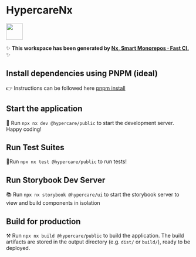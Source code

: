 # HypercareNx

<a alt="Nx logo" href="https://nx.dev" target="_blank" rel="noreferrer"><img src="https://raw.githubusercontent.com/nrwl/nx/master/images/nx-logo.png" width="45"></a>

✨ **This workspace has been generated by [Nx, Smart Monorepos · Fast CI.](https://nx.dev)** ✨

## Install dependencies using PNPM (ideal)

👉 Instructions can be followed here [pnpm install](https://pnpm.io/installation#using-corepack)

## Start the application

🚀 Run `npx nx dev @hypercare/public` to start the development server. Happy coding!

## Run Test Suites

🚦Run `npx nx test @hypercare/public` to run tests!

## Run Storybook Dev Server

📚 Run `npx nx storybook @hypercare/ui` to start the storybook server to view and build components in isolation

## Build for production

⚒️ Run `npx nx build @hypercare/public` to build the application. The build artifacts are stored in the output directory (e.g. `dist/` or `build/`), ready to be deployed.
